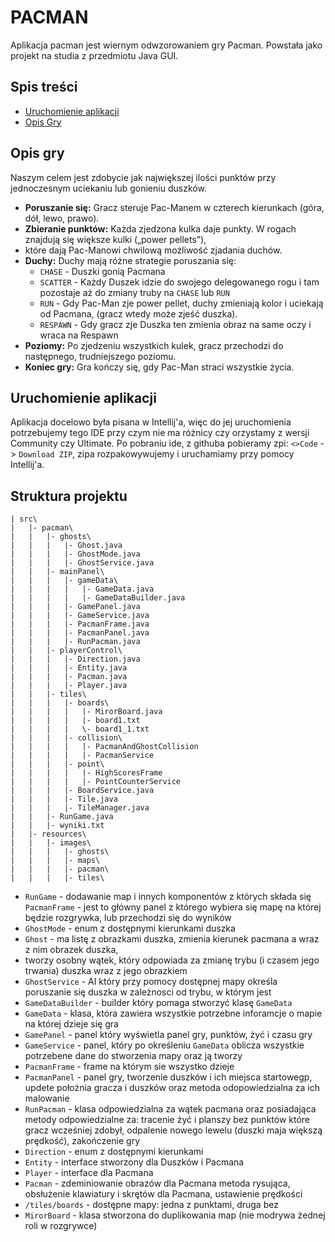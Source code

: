 # PACMAN

Aplikacja pacman jest wiernym odwzorowaniem gry Pacman. Powstała jako projekt na studia z przedmiotu Java GUI.

## Spis treści
- [Uruchomienie aplikacji](#uruchomienie-aplikacji)
- [Opis Gry](#opis-gry)

## Opis gry
Naszym celem jest zdobycie jak największej ilości punktów przy jednoczesnym uciekaniu lub gonieniu duszków.
- __Poruszanie się:__ Gracz steruje Pac-Manem w czterech kierunkach (góra, dół, lewo, prawo).
- __Zbieranie punktów:__ Każda zjedzona kulka daje punkty. W rogach znajdują się większe kulki („power pellets”),
- które dają Pac-Manowi chwilową możliwość zjadania duchów.
- __Duchy:__ Duchy mają różne strategie poruszania się:
    - `CHASE` - Duszki gonią Pacmana
    - `SCATTER` - Każdy Duszek idzie do swojego delegowanego rogu i tam pozostaje aż do zmiany truby na `CHASE` lub `RUN`
    - `RUN` - Gdy Pac-Man zje power pellet, duchy zmieniają kolor i uciekają od Pacmana, (gracz wtedy może zjeść duszka).
    - `RESPAWN` - Gdy gracz zje Duszka ten zmienia obraz na same oczy i wraca na Respawn
- __Poziomy:__ Po zjedzeniu wszystkich kulek, gracz przechodzi do następnego, trudniejszego poziomu.
- __Koniec gry:__ Gra kończy się, gdy Pac-Man straci wszystkie życia.

## Uruchomienie aplikacji
  Aplikacja docelowo była pisana w Intellij'a, więc do jej uruchomienia potrzebujemy tego IDE przy czym nie ma różnicy czy orzystamy z wersji Community czy Ultimate.
  Po pobraniu ide, z githuba pobieramy zpi: `<>Code` -> `Download ZIP`, zipa rozpakowywujemy i uruchamiamy przy pomocy Intellij'a.


## Struktura projektu

```
| src\
|   |- pacman\
|   |   |- ghosts\
|   |   |   |- Ghost.java  
|   |   |   |- GhostMode.java  
|   |   |   |- GhostService.java  
|   |   |- mainPanel\
|   |   |   |- gameData\
|   |   |   |   |- GameData.java
|   |   |   |   |- GameDataBuilder.java
|   |   |   |- GamePanel.java  
|   |   |   |- GameService.java  
|   |   |   |- PacmanFrame.java  
|   |   |   |- PacmanPanel.java  
|   |   |   |- RunPacman.java  
|   |   |- playerControl\
|   |   |   |- Direction.java
|   |   |   |- Entity.java  
|   |   |   |- Pacman.java  
|   |   |   |- Player.java  
|   |   |- tiles\
|   |   |   |- boards\
|   |   |   |   |- MirorBoard.java
|   |   |   |   |- board1.txt
|   |   |   |   \- board1_1.txt
|   |   |   |- collision\
|   |   |   |   |- PacmanAndGhostCollision
|   |   |   |   |- PacmanService
|   |   |   |- point\
|   |   |   |   |- HighScoresFrame
|   |   |   |   |- PointCounterService
|   |   |   |- BoardService.java  
|   |   |   |- Tile.java  
|   |   |   |- TileManager.java  
|   |   |- RunGame.java  
|   |   |- wyniki.txt
|   |- resources\
|   |   |- images\
|   |   |   |- ghosts\
|   |   |   |- maps\
|   |   |   |- pacman\
|   |   |   |- tiles\
```
- `RunGame` - dodawanie map i innych komponentów z których składa się `PacmanFrame` - jest to główny panel z
  którego wybiera się mapę na której będzie rozgrywka, lub przechodzi się do wyników
- `GhostMode` - enum z dostępnymi kierunkami duszka
- `Ghost` - ma listę z obrazkami duszka, zmienia kierunek pacmana a wraz z nim obrazek duszka,
- tworzy osobny wątek, który odpowiada za zmianę trybu (i czasem jego trwania) duszka wraz z jego obrazkiem
- `GhostService` - AI który przy pomocy dostępnej mapy określa poruszanie się duszka w zależnosci od trybu, w którym jest 
- `GameDataBuilder` - builder który pomaga stworzyć klasę `GameData`
- `GameData` - klasa, która zawiera wszystkie potrzebne inforamcje o mapie na której dzieje się gra
- `GamePanel` - panel który wyświetla panel gry, punktów, żyć i czasu gry
- `GameService` - panel, który po określeniu `GameData` oblicza wszystkie potrzebene dane do stworzenia mapy oraz ją tworzy
- `PacmanFrame` - frame na którym sie wszystko dzieje
- `PacmanPanel` - panel gry, tworzenie duszków i ich miejsca startowegp, updete położnia gracza i duszków oraz metoda
odopowiedzialna za ich malowanie
- `RunPacman` - klasa odpowiedzialna za wątek pacmana oraz posiadająca metody odpowiedzialne za: tracenie żyć i planszy 
bez punktów które gracz wcześniej zdobył, odpalenie nowego lewelu (duszki maja większą prędkość), zakończenie gry
- `Direction` - enum z dostępnymi kierunkami
- `Entity` - interface stworzony dla Duszków i Pacmana
- `Player` - interface dla Pacmana
- `Pacman` - zdeminiowanie obrazów dla Pacmana metoda rysująca, obsłużenie klawiatury i skrętów dla Pacmana, ustawienie prędkości
- `/tiles/boards` - dostępne mapy: jedna z punktami, druga bez
- `MirorBoard` - klasa stworzona do duplikowania map (nie modrywa żednej roli w rozgrywce)

